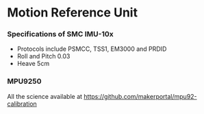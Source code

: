 # Motion Reference Unit

### Specifications of SMC IMU-10x
- Protocols include PSMCC, TSS1, EM3000 and PRDID
- Roll and Pitch 0.03
- Heave 5cm

### MPU9250
All the science available at https://github.com/makerportal/mpu92-calibration
